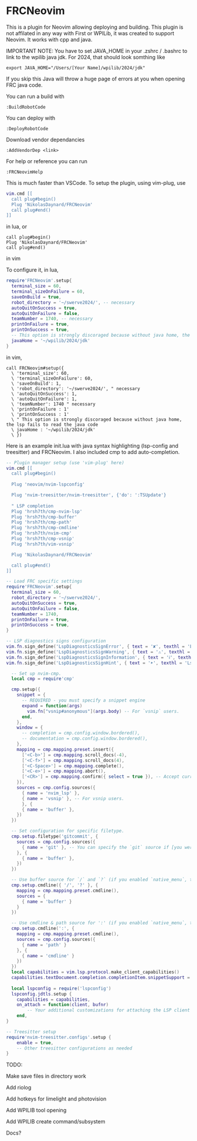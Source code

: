 # FRCNeovim
This is a plugin for Neovim allowing deploying and building. This plugin is not affilated in any way with First or WPILib, it was created to support Neovim. It works with cpp and java.

IMPORTANT NOTE: You have to set JAVA_HOME in your .zshrc / .bashrc to link to the wpilib java jdk. For 2024, that should look somthing like
```
export JAVA_HOME="/Users/[Your Name]/wpilib/2024/jdk"
```
If you skip this Java will throw a huge page of errors at you when opening FRC java code.

You can run a build with
```vim
:BuildRobotCode
```
You can deploy with
```vim
:DeployRobotCode
```
Download vendor dependancies
```vim
:AddVendorDep <link>
```
For help or reference you can run
```vim
:FRCNeovimHelp
```
This is much faster than VSCode. To setup the plugin, using vim-plug, use
```lua
vim.cmd [[
  call plug#begin()
  Plug 'NikolasDaynard/FRCNeovim'
  call plug#end()
]]
```
in lua, or 
```vim
call plug#begin()
Plug 'NikolasDaynard/FRCNeovim'
call plug#end()
```
in vim

To configure it, in lua,
```lua
require'FRCNeovim'.setup{
  terminal_size = 60,
  terminal_sizeOnFailure = 60,
  saveOnBuild = true,
  robot_directory = '~/swerve2024/', -- necessary 
  autoQuitOnSuccess = true,
  autoQuitOnFailure = false,
  teamNumber = 1740, -- necessary 
  printOnFailure = true,
  printOnSuccess = true,
  -- This option is strongly discoraged because without java home, the lsp fails to read the java code
  javaHome = '~/wpilib/2024/jdk'
}
```
in vim,
```vim
call FRCNeovim#setup({
  \ 'terminal_size': 60,
  \ 'terminal_sizeOnFailure': 60,
  \ 'saveOnBuild': 1,
  \ 'robot_directory': '~/swerve2024/', " necessary
  \ 'autoQuitOnSuccess': 1,
  \ 'autoQuitOnFailure': 1,
  \ 'teamNumber': 1740 " necessary
  \ 'printOnFailure : 1'
  \ 'printOnSuccess : 1'
  \ " This option is strongly discoraged because without java home, the lsp fails to read the java code
  \ javaHome : '~/wpilib/2024/jdk'
  \ })
```
Here is an example init.lua with java syntax highlighting (lsp-config and treesitter) and FRCNeovim. I also included cmp to add auto-completion.
```lua
-- Plugin manager setup (use 'vim-plug' here)
vim.cmd [[
  call plug#begin()
  
  Plug 'neovim/nvim-lspconfig'

  Plug 'nvim-treesitter/nvim-treesitter', {'do': ':TSUpdate'}
    
  " LSP completion
  Plug 'hrsh7th/cmp-nvim-lsp'
  Plug 'hrsh7th/cmp-buffer'
  Plug 'hrsh7th/cmp-path'
  Plug 'hrsh7th/cmp-cmdline'
  Plug 'hrsh7th/nvim-cmp'
  Plug 'hrsh7th/cmp-vsnip'
  Plug 'hrsh7th/vim-vsnip'

  Plug 'NikolasDaynard/FRCNeovim'

  call plug#end()
]]

-- Load FRC specific settings
require'FRCNeovim'.setup{
  terminal_size = 60,
  robot_directory = '~/swerve2024/',
  autoQuitOnSuccess = true,
  autoQuitOnFailure = false,
  teamNumber = 1740,
  printOnFailure = true,
  printOnSuccess = true,
}

-- LSP diagnostics signs configuration
vim.fn.sign_define('LspDiagnosticsSignError', { text = '✘', texthl = 'LspDiagnosticsSignError', linehl = '', numhl = '' })
vim.fn.sign_define('LspDiagnosticsSignWarning', { text = '⚠', texthl = 'LspDiagnosticsSignWarning', linehl = '', numhl = '' })
vim.fn.sign_define('LspDiagnosticsSignInformation', { text = 'ℹ', texthl = 'LspDiagnosticsSignInformation', linehl = '', numhl = '' })
vim.fn.sign_define('LspDiagnosticsSignHint', { text = '➤', texthl = 'LspDiagnosticsSignHint', linehl = '', numhl = '' })

  -- Set up nvim-cmp.
  local cmp = require'cmp'

  cmp.setup({
    snippet = {
      -- REQUIRED - you must specify a snippet engine
      expand = function(args)
        vim.fn["vsnip#anonymous"](args.body) -- For `vsnip` users.
      end,
    },
    window = {
      -- completion = cmp.config.window.bordered(),
      -- documentation = cmp.config.window.bordered(),
    },
    mapping = cmp.mapping.preset.insert({
      ['<C-b>'] = cmp.mapping.scroll_docs(-4),
      ['<C-f>'] = cmp.mapping.scroll_docs(4),
      ['<C-Space>'] = cmp.mapping.complete(),
      ['<C-e>'] = cmp.mapping.abort(),
      ['<CR>'] = cmp.mapping.confirm({ select = true }), -- Accept currently selected item. Set `select` to `false` to only confirm explicitly selected items.
    }),
    sources = cmp.config.sources({
      { name = 'nvim_lsp' },
      { name = 'vsnip' }, -- For vsnip users.
      }, {
      { name = 'buffer' },
    })
  })

  -- Set configuration for specific filetype.
  cmp.setup.filetype('gitcommit', {
    sources = cmp.config.sources({
      { name = 'git' }, -- You can specify the `git` source if [you were installed it](https://github.com/petertriho/cmp-git).
    }, {
      { name = 'buffer' },
    })
  })

  -- Use buffer source for `/` and `?` (if you enabled `native_menu`, this won't work anymore).
  cmp.setup.cmdline({ '/', '?' }, {
    mapping = cmp.mapping.preset.cmdline(),
    sources = {
      { name = 'buffer' }
    }
  })

  -- Use cmdline & path source for ':' (if you enabled `native_menu`, this won't work anymore).
  cmp.setup.cmdline(':', {
    mapping = cmp.mapping.preset.cmdline(),
    sources = cmp.config.sources({
      { name = 'path' }
    }, {
      { name = 'cmdline' }
    })
  })
  local capabilities = vim.lsp.protocol.make_client_capabilities()
  capabilities.textDocument.completion.completionItem.snippetSupport = true
  
  local lspconfig = require('lspconfig')
  lspconfig.jdtls.setup {
    capabilities = capabilities,
    on_attach = function(client, bufnr)
        -- Your additional customizations for attaching the LSP client
    end,
}

-- Treesitter setup
require'nvim-treesitter.configs'.setup {
    enable = true,
    -- Other treesitter configurations as needed
}
```

TODO:

Make save files in directory work

Add riolog

Add hotkeys for limelight and photovision

Add WPILIB tool opening

Add WPILIB create command/subsystem

Docs?
